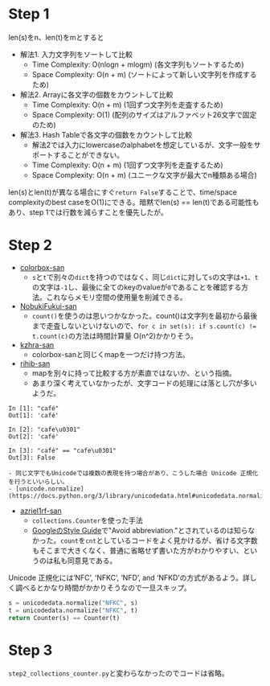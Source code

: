 # Step 1

len(s)をn、len(t)をmとすると

- 解法1. 入力文字列をソートして比較
	- Time Complexity: O(nlogn + mlogm) (各文字列もソートするため)
	- Space Complexity: O(n + m) (ソートによって新しい文字列を作成するため)
- 解法2. Arrayに各文字の個数をカウントして比較
	- Time Complexity: O(n + m) (1回ずつ文字列を走査するため)
	- Space Complexity: O(1) (配列のサイズはアルファベット26文字で固定のため)
- 解法3. Hash Tableで各文字の個数をカウントして比較
	- 解法2では入力にlowercaseのalphabetを想定しているが、文字一般をサポートすることができない。
	- Time Complexity: O(n + m) (1回ずつ文字列を走査するため)
	- Space Complexity: O(n + m) (ユニークな文字が最大でn種類ある場合)

len(s)とlen(t)が異なる場合にすぐ`return False`することで、time/space complexityのbest caseをO(1)にできる。暗黙でlen(s) == len(t)である可能性もあり、step 1では行数を減らすことを優先したが。

# Step 2

- [colorbox-san](https://github.com/colorbox/leetcode/pull/9)
	- `s`と`t`で別々の`dict`を持つのではなく、同じ`dict`に対して`s`の文字は`+1`、`t`の文字は`-1`し、最後に全てのkeyのvalueが`0`であることを確認する方法。これならメモリ空間の使用量を削減できる。
- [NobukiFukui-san](https://github.com/NobukiFukui/Grind75-ProgrammingTraining/pull/21)
	- `count()`を使うのは思いつかなかった。count()は文字列を最初から最後まで走査しないといけないので、`for c in set(s): if s.count(c) != t.count(c)`の方法は時間計算量 O(n^2)かかりそう。 
- [kzhra-san](https://github.com/kzhra/Grind41/pull/8)
	- colorbox-sanと同じくmapを一つだけ持つ方法。
- [rihib-san](https://github.com/rihib/leetcode/pull/5)
	- mapを別々に持って比較する方が素直ではないか、という指摘。
	- あまり深く考えていなかったが、文字コードの処理には落とし穴が多いようだ。

```
In [1]: "café"
Out[1]: 'café'

In [2]: "cafe\u0301"
Out[2]: 'café'

In [3]: "café" == "cafe\u0301"
Out[3]: False
```
	- 同じ文字でもUnicodeでは複数の表現を持つ場合があり、こうした場合 Unicode 正規化を行うといいらしい。
	- [unicode.normalize](https://docs.python.org/3/library/unicodedata.html#unicodedata.normalize)
- [azriel1rf-san](https://github.com/azriel1rf/leetcode-prep/pull/2)
	- `collections.Counter`を使った手法
	- [GoogleのStyle Guide](https://google.github.io/styleguide/pyguide.html#316-naming)で"Avoid abbreviation."とされているのは知らなかった。`count`を`cnt`としているコードをよく見かけるが、省ける文字数もそこまで大きくなく、普通に省略せず書いた方がわかりやすい、というのは私も同意見である。

Unicode 正規化には‘NFC’, ‘NFKC’, ‘NFD’, and ‘NFKD’の方式があるよう。詳しく調べるとかなり時間がかかりそうなので一旦スキップ。

```python
s = unicodedata.normalize("NFKC", s)
t = unicodedata.normalize("NFKC", t)
return Counter(s) == Counter(t)
```

# Step 3

`step2_collections_counter.py`と変わらなかったのでコードは省略。
